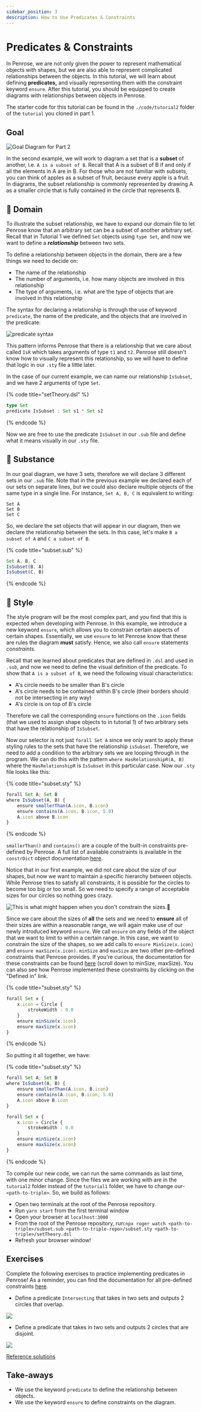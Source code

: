 ```yaml
---
sidebar_position: 3
description: How to Use Predicates & Constraints
---
```


# Predicates & Constraints

In Penrose, we are not only given the power to represent mathematical objects with shapes, but we are also able to represent complicated relationships between the objects. In this tutorial, we will learn about defining **predicates,** and visually representing them with the constraint keyword `ensure`. After this tutorial, you should be equipped to create diagrams with relationships between objects in Penrose.

The starter code for this tutorial can be found in the `./code/tutorial2` folder of the `tutorial` you cloned in part 1.

## Goal

![Goal Diagram for Part 2](/img/tutorial/goal.svg)

In the second example, we will work to diagram a set that is a **subset** of another, i.e. `A is a subset of B`. Recall that A is a subset of B if and only if all the elements in A are in B. For those who are not familiar with subsets, you can think of apples as a subset of fruit, because every apple is a fruit. In diagrams, the subset relationship is commonly represented by drawing A as a smaller circle that is fully contained in the circle that represents B.

## 📄 Domain

To illustrate the subset relationship, we have to expand our domain file to let Penrose know that an arbitrary set can be a subset of another arbitrary set. Recall that in Tutorial 1 we defined `Set` objects using `type Set`, and now we want to define a _**relationship**_ between two sets.

To define a relationship between objects in the domain, there are a few things we need to decide on:

- The name of the relationship
- The number of arguments, i.e. how many objects are involved in this relationship
- The type of arguments, i.e. what are the type of objects that are involved in this relationship

The syntax for declaring a relationship is through the use of keyword `predicate`, the name of the predicate, and the objects that are involved in the predicate:

![predicate syntax](/img/tutorial/predicateSyntax.png)

This pattern informs Penrose that there is a relationship that we care about called `IsR` which takes arguments of type `t1` and `t2`. Penrose still doesn't know how to visually represent this relationship, so we will have to define that logic in our `.sty` file a little later.

In the case of our current example, we can name our relationship `IsSubset`, and we have 2 arguments of type `Set`.

{% code title="setTheory.dsl" %}

```typescript
type Set
predicate IsSubset : Set s1 * Set s2
```

{% endcode %}

Now we are free to use the predicate `IsSubset` in our `.sub` file and define what it means visually in our `.sty` file.

## 📄 Substance

In our goal diagram, we have 3 sets, therefore we will declare 3 different sets in our `.sub` file. Note that in the previous example we declared each of our sets on separate lines, but we could also declare multiple objects of the same type in a single line. For instance, `Set A, B, C` is equivalent to writing:

```
Set A
Set B
Set C
```

So, we declare the set objects that will appear in our diagram, then we declare the relationship between the sets. In this case, let's make `B a subset of A` and `C a subset of B`.

{% code title="subset.sub" %}

```typescript
Set A, B, C
IsSubset(B, A)
IsSubset(C, B)
```

{% endcode %}

## 📄 Style

The style program will be the most complex part, and you find that this is expected when developing with Penrose. In this example, we introduce a new keyword `ensure`, which allows you to constrain certain aspects of certain shapes. Essentially, we use `ensure` to let Penrose know that these are rules the diagram **must** satisfy. Hence, we also call `ensure` statements _constraints_.

Recall that we learned about predicates that are defined in `.dsl` and used in `.sub`, and now we need to define the visual definition of the predicate. To show that `A is a subset of B`, we need the following visual characteristics:

- A's circle needs to be smaller than B's circle
- A's circle needs to be contained within B's circle (their borders should not be intersecting in any way)
- A's circle is on top of B's circle

Therefore we call the corresponding `ensure` functions on the `.icon` fields (that we used to assign shape objects to in tutorial 1) of two arbitrary sets that have the relationship of `IsSubset`.

Now our selector is not just `forall Set A` since we only want to apply these styling rules to the sets that have the relationship `isSubset`. Therefore, we need to add a condition to the arbitrary sets we are looping through in the program. We can do this with the pattern `where HasRelationshipR(A, B)` where the `HasRelationshipR` is `IsSubset` in this particular case. Now our `.sty` file looks like this:

{% code title="subset.sty" %}

```typescript
forall Set A; Set B
where IsSubset(A, B) {
    ensure smallerThan(A.icon, B.icon)
    ensure contains(A.icon, B.icon, 5.0)
    A.icon above B.icon
}
```

{% endcode %}

`smallerThan()` and `contains()` are a couple of the built-in constraints pre-defined by Penrose. A full list of available constraints is available in the `constrDict` object documentation [here](https://penrose.github.io/penrose/modules/_contrib_constraints_.html#constrdict).

Notice that in our first example, we did not care about the size of our shapes, but now we want to maintain a specific hierarchy between objects. While Penrose tries to satisfy all constraints, it is possible for the circles to become too big or too small. So we need to specify a range of acceptable sizes for our circles so nothing goes crazy.

![This is what might happen when you don't constrain the sizes.👿](/img/tutorial/no_ensures.png)

Since we care about the sizes of **all** the sets and we need to **ensure** all of their sizes are within a reasonable range, we will again make use of our newly introduced keyword `ensure`. We call `ensure` on any fields of the object that we want to limit to within a certain range. In this case, we want to constrain the size of the shapes, so we add calls to `ensure MinSize(x.icon)` and `ensure maxSize(x.icon)`. `minSize` and `maxSize` are two other pre-defined constraints that Penrose provides. If you're curious, the documentation for these constraints can be found [here](https://penrose.github.io/penrose/modules/_contrib_constraints_.html#constrdict) (scroll down to minSize, maxSize). You can also see how Penrose implemented these constraints by clicking on the "Defined in" link.

{% code title="subset.sty" %}

```typescript
forall Set x {
    x.icon = Circle {
        strokeWidth : 0.0
    }
    ensure minSize(x.icon)
    ensure maxSize(x.icon)
}
```

{% endcode %}

So putting it all together, we have:

{% code title="subset.sty" %}

```typescript
forall Set A; Set B
where IsSubset(A, B) {
    ensure smallerThan(A.icon, B.icon)
    ensure contains(A.icon, B.icon, 5.0)
    A.icon above B.icon
}

forall Set x {
    x.icon = Circle {
        strokeWidth : 0.0
    }
    ensure minSize(x.icon)
    ensure maxSize(x.icon)
}
```

{% endcode %}

To compile our new code, we can run the same commands as last time, with one minor change. Since the files we are working with are in the `tutorial2` folder instead of the `tutorial1` folder, we have to change our-`<path-to-triple>`. So, we build as follows:

- Open two terminals at the root of the Penrose repository.
- Run `yarn start` from the first terminal window
- Open your browser at `localhost:3000`
- From the root of the Penrose repository, run:`npx roger watch <path-to-triple>/subset.sub <path-to-triple-repo>/subset.sty <path-to-triple>/setTheory.dsl`
- Refresh your browser window!

## Exercises

Complete the following exercises to practice implementing predicates in Penrose! As a reminder, you can find the documentation for all pre-defined constraints [here](https://penrose.github.io/penrose/modules/_contrib_constraints_.html#constrdict).

- Define a predicate `Intersecting` that takes in two sets and outputs 2 circles that overlap.

![](/img/tutorial/e1c1.png)

- Define a predicate that takes in two sets and outputs 2 circles that are disjoint.

![](/img/tutorial/e1c2.png)

[Reference solutions](https://github.com/penrose/penrose/blob/docs-edit/tutorial/code/tutorial2/exercises-sol.md)

## Take-aways

- We use the keyword `predicate` to define the relationship between objects.
- We use the keyword `ensure` to define constraints on the diagram.
